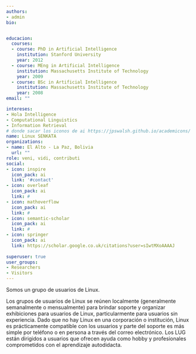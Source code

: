 ```yaml
---
authors:
- admin
bio: 


educacion:
  courses:
  - course: PhD in Artificial Intelligence
    institution: Stanford University
    year: 2012
  - course: MEng in Artificial Intelligence
    institution: Massachusetts Institute of Technology
    year: 2009
  - course: BSc in Artificial Intelligence
    institution: Massachusetts Institute of Technology
    year: 2008
email: ""

intereses:
- Hola Intelligence
- Computational Linguistics
- Information Retrieval
# donde sacar los iconos de ai https://jpswalsh.github.io/academicons/
name: Linux SENKATA
organizations:
- name: El Alto - La Paz, Bolivia
  url: ""
role: veni, vidi, contributi
social:
- icon: inspire
  icon_pack: ai
  link: '#contact'
- icon: overleaf
  icon_pack: ai
  link: #
- icon: mathoverflow
  icon_pack: ai
  link: #
- icon: semantic-scholar
  icon_pack: ai
  link: #
- icon: springer
  icon_pack: ai
  link: https://scholar.google.co.uk/citations?user=sIwtMXoAAAAJ
  
superuser: true
user_groups:
- Researchers
- Visitors
---
```


Somos un grupo de usuarios de Linux.

Los grupos de usuarios de Linux se reúnen localmente (generalmente semanalmente o mensualmente) para brindar soporte y organizar exhibiciones para usuarios de Linux, particularmente para usuarios sin experiencia. Dado que no hay Linux en una corporación o institución, Linux es prácticamente compatible con los usuarios y parte del soporte es más simple por teléfono o en persona a través del correo electrónico. Los LUG están dirigidos a usuarios que ofrecen ayuda como hobby y profesionales comprometidos con el aprendizaje autodidacta.